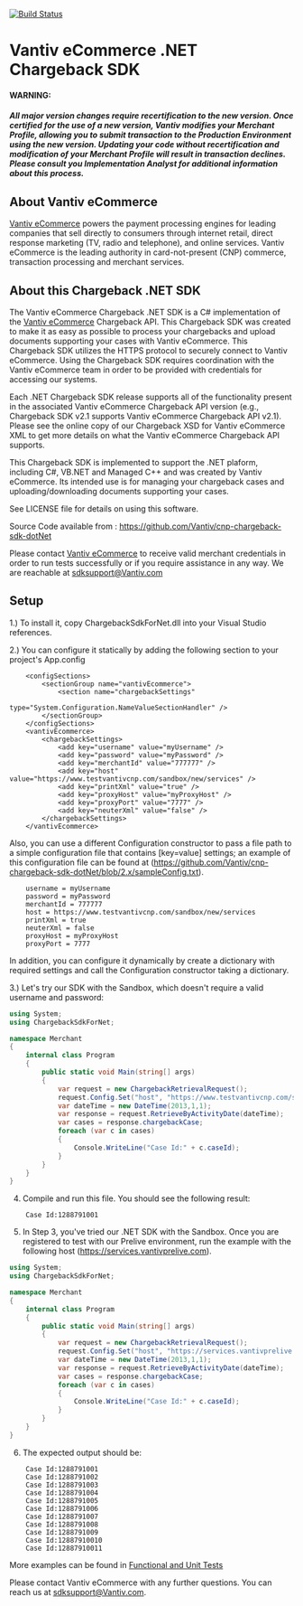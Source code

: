 [![Build Status](https://travis-ci.org/Vantiv/cnp-chargeback-sdk-dotNet.svg?branch=2.x)](https://travis-ci.org/Vantiv/cnp-chargeback-sdk-dotNet)

Vantiv eCommerce .NET Chargeback SDK
=====================

#### WARNING:
##### All major version changes require recertification to the new version. Once certified for the use of a new version, Vantiv modifies your Merchant Profile, allowing you to submit transaction to the Production Environment using the new version. Updating your code without recertification and modification of your Merchant Profile will result in transaction declines. Please consult you Implementation Analyst for additional information about this process.

About Vantiv eCommerce
------------
[Vantiv eCommerce](https://developer.vantiv.com/community/ecommerce) powers the payment processing engines for leading companies that sell directly to consumers through  internet retail, direct response marketing (TV, radio and telephone), and online services. Vantiv eCommerce is the leading authority in card-not-present (CNP) commerce, transaction processing and merchant services.


About this Chargeback .NET SDK
--------------
The Vantiv eCommerce Chargeback .NET SDK is a C# implementation of the [Vantiv eCommerce](https://developer.vantiv.com/docs/DOC-1196) Chargeback API. This Chargeback SDK was created to make it as easy as possible to process your chargebacks and upload documents supporting your cases with Vantiv eCommerce. This Chargeback SDK utilizes the HTTPS protocol to securely connect to Vantiv eCommerce. Using the Chargeback SDK requires coordination with the Vantiv eCommerce team in order to be provided with credentials for accessing our systems.

Each .NET Chargeback SDK release supports all of the functionality present in the associated Vantiv eCommerce Chargeback API version (e.g., Chargeback SDK v2.1 supports Vantiv eCommerce Chargeback API v2.1). Please see the online copy of our Chargeback XSD for Vantiv eCommerce XML to get more details on what the Vantiv eCommerce Chargeback API supports.

This Chargeback SDK is implemented to support the .NET plaform, including C#, VB.NET and Managed C++ and was created by Vantiv eCommerce. Its intended use is for managing your chargeback cases and uploading/downloading documents supporting your cases.

See LICENSE file for details on using this software.

Source Code available from : https://github.com/Vantiv/cnp-chargeback-sdk-dotNet

Please contact [Vantiv eCommerce](http://developer.vantiv.com/community/ecommerce) to receive valid merchant credentials in order to run tests successfully or if you require assistance in any way.  We are reachable at sdksupport@Vantiv.com

Setup
-----

1.) To install it, copy ChargebackSdkForNet.dll into your Visual Studio references.

2.) You can configure it statically by adding the following section to your project's App.config
```
    <configSections>
        <sectionGroup name="vantivEcommerce">
            <section name="chargebackSettings"
                     type="System.Configuration.NameValueSectionHandler" />
        </sectionGroup>
    </configSections>
    <vantivEcommerce>
        <chargebackSettings>
            <add key="username" value="myUsername" />
            <add key="password" value="myPassword" />
            <add key="merchantId" value="777777" />
            <add key="host" value="https://www.testvantivcnp.com/sandbox/new/services" />
            <add key="printXml" value="true" />
            <add key="proxyHost" value="myProxyHost" />
            <add key="proxyPort" value="7777" />
            <add key="neuterXml" value="false" />
        </chargebackSettings>
    </vantivEcommerce>
```
Also, you can use a different Configuration constructor to pass a file path to a simple configuration file that contains [key=value] settings; an example of this configuration file can be found at (https://github.com/Vantiv/cnp-chargeback-sdk-dotNet/blob/2.x/sampleConfig.txt). 
```
    username = myUsername
    password = myPassword
    merchantId = 777777
    host = https://www.testvantivcnp.com/sandbox/new/services
    printXml = true
    neuterXml = false
    proxyHost = myProxyHost
    proxyPort = 7777
```
In addition, you can configure it dynamically by create a dictionary with required settings and call the Configuration constructor taking a dictionary.

3.) Let's try our SDK with the Sandbox, which doesn't require a valid username and password:  

```c#
using System;
using ChargebackSdkForNet;

namespace Merchant
{
    internal class Program
    {
        public static void Main(string[] args)
        {
            var request = new ChargebackRetrievalRequest();
            request.Config.Set("host", "https://www.testvantivcnp.com/sandbox/new/services");
            var dateTime = new DateTime(2013,1,1);
            var response = request.RetrieveByActivityDate(dateTime);
            var cases = response.chargebackCase;
            foreach (var c in cases)
            {
                Console.WriteLine("Case Id:" + c.caseId);
            }
        }
    }
}
```

4) Compile and run this file.  You should see the following result:
~~~
    Case Id:1288791001
~~~

5) In Step 3, you've tried our .NET SDK with the Sandbox. Once you are registered to test with our Prelive environment, run the example with the following host (https://services.vantivprelive.com).

```c#
using System;
using ChargebackSdkForNet;

namespace Merchant
{
    internal class Program
    {
        public static void Main(string[] args)
        {
            var request = new ChargebackRetrievalRequest();
            request.Config.Set("host", "https://services.vantivprelive.com");
            var dateTime = new DateTime(2013,1,1);
            var response = request.RetrieveByActivityDate(dateTime);
            var cases = response.chargebackCase;
            foreach (var c in cases)
            {
                Console.WriteLine("Case Id:" + c.caseId);
            }
        }
    }
}
```

6) The expected output should be:
~~~
    Case Id:1288791001
    Case Id:1288791002
    Case Id:1288791003
    Case Id:1288791004
    Case Id:1288791005
    Case Id:1288791006
    Case Id:1288791007
    Case Id:1288791008
    Case Id:1288791009
    Case Id:12887910010
    Case Id:12887910011
~~~

More examples can be found in [Functional and Unit Tests](https://github.com/Vantiv/cnp-chargeback-sdk-dotNet/tree/2.x/ChargebackSdkForNetTest)

Please contact Vantiv eCommerce with any further questions. You can reach us at sdksupport@Vantiv.com.
